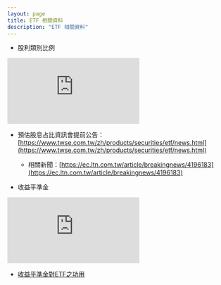```yaml
---
layout: page
title: ETF 相關資料
description: "ETF 相關資料"
---
```


- 股利類別比例
<div class="ratio ratio-16x9" style="margin: 12px 0">
  <iframe src="https://www.youtube.com/embed/1WVq6jHuO74" title="YouTube video player" frameborder="0" allow="accelerometer; autoplay; clipboard-write; encrypted-media; gyroscope; picture-in-picture" allowfullscreen></iframe>
</div>

- 預估股息占比資訊會提前公告：[https://www.twse.com.tw/zh/products/securities/etf/news.html](https://www.twse.com.tw/zh/products/securities/etf/news.html)
  - 相關新聞：[https://ec.ltn.com.tw/article/breakingnews/4196183](https://ec.ltn.com.tw/article/breakingnews/4196183)

- 收益平準金
<div class="ratio ratio-16x9" style="margin: 12px 0">
  <iframe src="https://www.youtube.com/embed/RB0pYAcT8-4" title="YouTube video player" frameborder="0" allow="accelerometer; autoplay; clipboard-write; encrypted-media; gyroscope; picture-in-picture" allowfullscreen></iframe>
</div>

- [收益平準金對ETF之功用](https://www.twse.com.tw/zh/ETFortune/invest/ff80808189aab60c0189b444c065004f)
